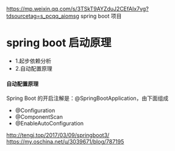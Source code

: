 https://mp.weixin.qq.com/s/3TSkT9AYZduJ2CEfAIx7vg?tdsourcetag=s_pcqq_aiomsg
spring boot 项目

# spring boot 启动原理
- 1.起步依赖分析
- 2.自动配置原理


#### 自动配置原理
Spring Boot 的开启注解是：@SpringBootApplication，由下面组成
- @Configuration
- @ComponentScan
- @EnableAutoConfiguration

http://tengj.top/2017/03/09/springboot3/
https://my.oschina.net/u/3039671/blog/787195